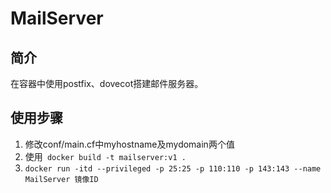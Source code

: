 # MailServer
## 简介
在容器中使用postfix、dovecot搭建邮件服务器。

## 使用步骤
1. 修改conf/main.cf中myhostname及mydomain两个值
2. 使用` docker build -t mailserver:v1 .`
3. `docker run -itd --privileged -p 25:25 -p 110:110 -p 143:143 --name MailServer 镜像ID`

